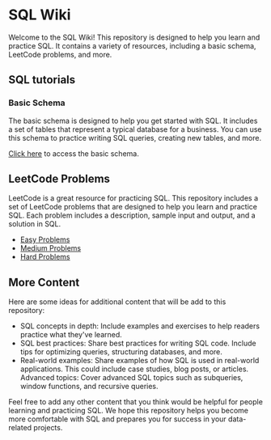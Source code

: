 # SQL Wiki
Welcome to the SQL Wiki! This repository is designed to help you learn and practice SQL. It contains a variety of resources, including a basic schema, LeetCode problems, and more.

## SQL tutorials
### Basic Schema
The basic schema is designed to help you get started with SQL. It includes a set of tables that represent a typical database for a business. You can use this schema to practice writing SQL queries, creating new tables, and more.

[Click here](./tutorials/basicSchema.md) to access the basic schema.

## LeetCode Problems
LeetCode is a great resource for practicing SQL. This repository includes a set of LeetCode problems that are designed to help you learn and practice SQL. Each problem includes a description, sample input and output, and a solution in SQL.
- [Easy Problems](./lcProblems/problemList/easy.md)
- [Medium Problems](./lcProblems/problemList/medium.md)
- [Hard Problems](./lcProblems/problemList/hard.md)

## More Content
Here are some ideas for additional content that will be add to this repository:
- SQL concepts in depth: Include examples and exercises to help readers practice what they've learned.
- SQL best practices: Share best practices for writing SQL code. Include tips for optimizing queries, structuring databases, and more.
- Real-world examples: Share examples of how SQL is used in real-world applications. This could include case studies, blog posts, or articles.
Advanced topics: Cover advanced SQL topics such as subqueries, window functions, and recursive queries.

Feel free to add any other content that you think would be helpful for people learning and practicing SQL. We hope this repository helps you become more comfortable with SQL and prepares you for success in your data-related projects.